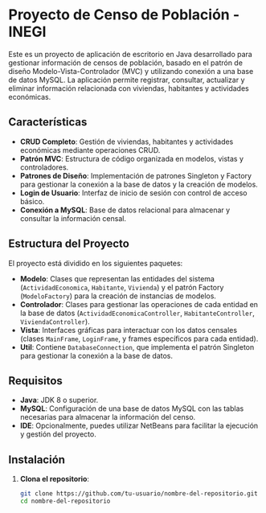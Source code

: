 # Proyecto de Censo de Población - INEGI

Este es un proyecto de aplicación de escritorio en Java desarrollado para gestionar información de censos de población, basado en el patrón de diseño Modelo-Vista-Controlador (MVC) y utilizando conexión a una base de datos MySQL. La aplicación permite registrar, consultar, actualizar y eliminar información relacionada con viviendas, habitantes y actividades económicas.

## Características

- **CRUD Completo**: Gestión de viviendas, habitantes y actividades económicas mediante operaciones CRUD.
- **Patrón MVC**: Estructura de código organizada en modelos, vistas y controladores.
- **Patrones de Diseño**: Implementación de patrones Singleton y Factory para gestionar la conexión a la base de datos y la creación de modelos.
- **Login de Usuario**: Interfaz de inicio de sesión con control de acceso básico.
- **Conexión a MySQL**: Base de datos relacional para almacenar y consultar la información censal.

## Estructura del Proyecto

El proyecto está dividido en los siguientes paquetes:

- **Modelo**: Clases que representan las entidades del sistema (`ActividadEconomica`, `Habitante`, `Vivienda`) y el patrón Factory (`ModeloFactory`) para la creación de instancias de modelos.
- **Controlador**: Clases para gestionar las operaciones de cada entidad en la base de datos (`ActividadEconomicaController`, `HabitanteController`, `ViviendaController`).
- **Vista**: Interfaces gráficas para interactuar con los datos censales (clases `MainFrame`, `LoginFrame`, y frames específicos para cada entidad).
- **Util**: Contiene `DatabaseConnection`, que implementa el patrón Singleton para gestionar la conexión a la base de datos.

## Requisitos

- **Java**: JDK 8 o superior.
- **MySQL**: Configuración de una base de datos MySQL con las tablas necesarias para almacenar la información del censo.
- **IDE**: Opcionalmente, puedes utilizar NetBeans para facilitar la ejecución y gestión del proyecto.

## Instalación

1. **Clona el repositorio**:

   ```bash
   git clone https://github.com/tu-usuario/nombre-del-repositorio.git
   cd nombre-del-repositorio
